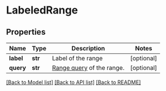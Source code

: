 # LabeledRange

## Properties
Name | Type | Description | Notes
------------ | ------------- | ------------- | -------------
**label** | **str** | Label of the range | [optional] 
**query** | **str** | [Range query](https://wiki.apache.org/solr/SolrQuerySyntax) of the range.  | [optional] 

[[Back to Model list]](../README.md#documentation-for-models) [[Back to API list]](../README.md#documentation-for-api-endpoints) [[Back to README]](../README.md)


